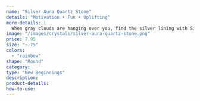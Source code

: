 ```yaml
---
name: "Silver Aura Quartz Stone"
details: "Motivation • Fun • Uplifting"
more-details: |
  When gray clouds are hanging over you, find the silver lining with Silver Aura Quartz Tumbled Stone.
image: "/images/crystals/silver-aura-quartz-stone.png"
price: 7.95
size: "~.75"
colors:
  - "rainbow"
shape: "Round"
category:
type: "New Beginnings"
description:
product-details:
how-to-use:
---
```

